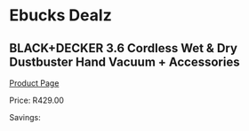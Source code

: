 
# Ebucks Dealz
## BLACK+DECKER 3.6 Cordless Wet & Dry Dustbuster Hand Vacuum + Accessories
[Product Page](https://www.ebucks.com/web/shop/productSelected.do?prodId=1187268930&catId=998409624)

Price: R429.00

Savings: 


	